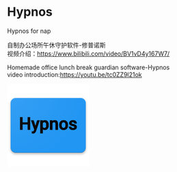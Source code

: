 # Hypnos
Hypnos for nap  

自制办公场所午休守护软件-修普诺斯  
视频介绍：https://www.bilibili.com/video/BV1vD4y167W7/


Homemade office lunch break guardian software-Hypnos  
video introduction:https://youtu.be/tc0ZZ9l21ok

![image](image/hypnos.png)
